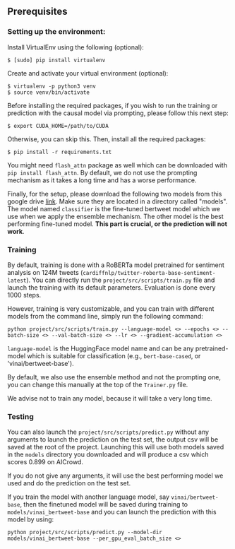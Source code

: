 ## Prerequisites

### Setting up the environment:
Install VirtualEnv using the following (optional):

```shell
$ [sudo] pip install virtualenv
```

Create and activate your virtual environment (optional):

```shell
$ virtualenv -p python3 venv
$ source venv/bin/activate
```

Before installing the required packages, if you wish to run the training or prediction with the causal model via prompting, please follow this next step:
```
$ export CUDA_HOME=/path/to/CUDA
```
Otherwise, you can skip this.
Then, install all the required packages:
```shell
$ pip install -r requirements.txt
```
You might need `flash_attn` package as well which can be downloaded with `pip install flash_attn`.
By default, we do not use the prompting mechanism as it takes a long time and has a worse performance.

Finally, for the setup, please download the following two models from this google drive [link](https://drive.google.com/drive/folders/1l3aLZKx6CEmrw2CkTRApKoM39RnwrjU8?usp=drive_link). Make sure they are located in a directory called "models". The model named `classifier` is the fine-tuned bertweet model which we use when we apply the ensemble mechanism. The other model is the best performing fine-tuned model. __This part is crucial, or the prediction will not work__.

### Training 
By default, training is done with a RoBERTa model pretrained for sentiment analysis on 124M tweets (`cardiffnlp/twitter-roberta-base-sentiment-latest`). You can directly run the `project/src/scripts/train.py` file and launch the training with its default parameters. Evaluation is done every 1000 steps.

However, training is very customizable, and you can train with different models from the command line, simply run the following command:
```
python project/src/scripts/train.py --language-model <> --epochs <> --batch-size <> --val-batch-size <> --lr <> --gradient-accumulation <>
```
`language-model` is the HuggingFace model name and can be any pretrained-model which is suitable for classification (e.g., `bert-base-cased`, or 'vinai/bertweet-base').

By default, we also use the ensemble method and not the prompting one, you can change this manually at the top of the `Trainer.py` file.

We advise not to train any model, because it will take a very long time.
### Testing
You can also launch the `project/src/scripts/predict.py` without any arguments to launch the prediction on the test set, the output csv will be saved at the root of the project. Launching this will use both models saved in the `models` directory you downloaded and will produce a csv which scores 0.899 on AICrowd.

If you do not give any arguments, it will use the best performing model we used and do the prediction on the test set. 

If you train the model with another language model, say `vinai/bertweet-base`, then the finetuned model will be saved during training to `models/vinai_bertweet-base` and you can launch the prediction with this model by using: 

```
python project/src/scripts/predict.py --model-dir models/vinai_bertweet-base --per_gpu_eval_batch_size <>
```
